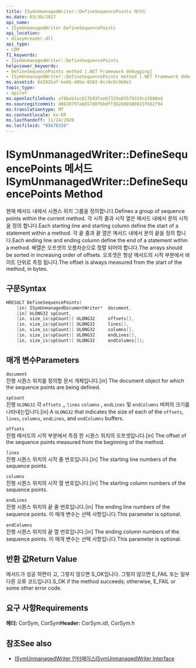 ```yaml
---
title: ISymUnmanagedWriter::DefineSequencePoints 메서드
ms.date: 03/30/2017
api_name:
- ISymUnmanagedWriter.DefineSequencePoints
api_location:
- diasymreader.dll
api_type:
- COM
f1_keywords:
- ISymUnmanagedWriter::DefineSequencePoints
helpviewer_keywords:
- DefineSequencePoints method [.NET Framework debugging]
- ISymUnmanagedWriter::DefineSequencePoints method [.NET Framework debugging]
ms.assetid: 64202baf-be6b-40ba-8162-8cc6c0c9b8e1
topic_type:
- apiref
ms.openlocfilehash: af8beb1ec627b93faeb7329a03579319ca3880ed
ms.sourcegitcommit: d8020797a6657d0fbbdff362b80300815f682f94
ms.translationtype: MT
ms.contentlocale: ko-KR
ms.lasthandoff: 11/24/2020
ms.locfileid: "95678326"
---
```

# <a name="isymunmanagedwriterdefinesequencepoints-method"></a><span data-ttu-id="58fd0-102">ISymUnmanagedWriter::DefineSequencePoints 메서드</span><span class="sxs-lookup"><span data-stu-id="58fd0-102">ISymUnmanagedWriter::DefineSequencePoints Method</span></span>

<span data-ttu-id="58fd0-103">현재 메서드 내에서 시퀀스 위치 그룹을 정의합니다.</span><span class="sxs-lookup"><span data-stu-id="58fd0-103">Defines a group of sequence points within the current method.</span></span> <span data-ttu-id="58fd0-104">각 시작 줄과 시작 열은 메서드 내에서 문의 시작을 정의 합니다.</span><span class="sxs-lookup"><span data-stu-id="58fd0-104">Each starting line and starting column define the start of a statement within a method.</span></span> <span data-ttu-id="58fd0-105">각 끝 줄과 끝 열은 메서드 내에서 문의 끝을 정의 합니다.</span><span class="sxs-lookup"><span data-stu-id="58fd0-105">Each ending line and ending column define the end of a statement within a method.</span></span> <span data-ttu-id="58fd0-106">배열은 오프셋의 오름차순으로 정렬 되어야 합니다.</span><span class="sxs-lookup"><span data-stu-id="58fd0-106">The arrays should be sorted in increasing order of offsets.</span></span> <span data-ttu-id="58fd0-107">오프셋은 항상 메서드의 시작 부분에서 바이트 단위로 측정 됩니다.</span><span class="sxs-lookup"><span data-stu-id="58fd0-107">The offset is always measured from the start of the method, in bytes.</span></span>  
  
## <a name="syntax"></a><span data-ttu-id="58fd0-108">구문</span><span class="sxs-lookup"><span data-stu-id="58fd0-108">Syntax</span></span>  
  
```cpp  
HRESULT DefineSequencePoints(  
    [in] ISymUnmanagedDocumentWriter*  document,  
    [in] ULONG32 spCount,  
    [in, size_is(spCount)] ULONG32     offsets[],  
    [in, size_is(spCount)] ULONG32     lines[],  
    [in, size_is(spCount)] ULONG32     columns[],  
    [in, size_is(spCount)] ULONG32     endLines[],  
    [in, size_is(spCount)] ULONG32     endColumns[]);  
```  
  
## <a name="parameters"></a><span data-ttu-id="58fd0-109">매개 변수</span><span class="sxs-lookup"><span data-stu-id="58fd0-109">Parameters</span></span>  

 `document`  
 <span data-ttu-id="58fd0-110">진행 시퀀스 위치를 정의할 문서 개체입니다.</span><span class="sxs-lookup"><span data-stu-id="58fd0-110">[in] The document object for which the sequence points are being defined.</span></span>  
  
 `spCount`  
 <span data-ttu-id="58fd0-111">진행 `ULONG32` 각 `offsets` ,, `lines` `columns` , `endLines` 및 `endColumns` 버퍼의 크기를 나타내는입니다.</span><span class="sxs-lookup"><span data-stu-id="58fd0-111">[in] A `ULONG32` that indicates the size of each of the `offsets`, `lines`, `columns`, `endLines`, and `endColumns` buffers.</span></span>  
  
 `offsets`  
 <span data-ttu-id="58fd0-112">진행 메서드의 시작 부분에서 측정 한 시퀀스 위치의 오프셋입니다.</span><span class="sxs-lookup"><span data-stu-id="58fd0-112">[in] The offset of the sequence points measured from the beginning of the method.</span></span>  
  
 `lines`  
 <span data-ttu-id="58fd0-113">진행 시퀀스 위치의 시작 줄 번호입니다.</span><span class="sxs-lookup"><span data-stu-id="58fd0-113">[in] The starting line numbers of the sequence points.</span></span>  
  
 `columns`  
 <span data-ttu-id="58fd0-114">진행 시퀀스 위치의 시작 열 번호입니다.</span><span class="sxs-lookup"><span data-stu-id="58fd0-114">[in] The starting column numbers of the sequence points.</span></span>  
  
 `endLines`  
 <span data-ttu-id="58fd0-115">진행 시퀀스 위치의 끝 줄 번호입니다.</span><span class="sxs-lookup"><span data-stu-id="58fd0-115">[in] The ending line numbers of the sequence points.</span></span> <span data-ttu-id="58fd0-116">이 매개 변수는 선택 사항입니다.</span><span class="sxs-lookup"><span data-stu-id="58fd0-116">This parameter is optional.</span></span>  
  
 `endColumns`  
 <span data-ttu-id="58fd0-117">진행 시퀀스 위치의 끝 열 번호입니다.</span><span class="sxs-lookup"><span data-stu-id="58fd0-117">[in] The ending column numbers of the sequence points.</span></span> <span data-ttu-id="58fd0-118">이 매개 변수는 선택 사항입니다.</span><span class="sxs-lookup"><span data-stu-id="58fd0-118">This parameter is optional.</span></span>  
  
## <a name="return-value"></a><span data-ttu-id="58fd0-119">반환 값</span><span class="sxs-lookup"><span data-stu-id="58fd0-119">Return Value</span></span>  

 <span data-ttu-id="58fd0-120">메서드가 성공 하면이 고, 그렇지 않으면 S_OK입니다. 그렇지 않으면 E_FAIL 또는 일부 다른 오류 코드입니다.</span><span class="sxs-lookup"><span data-stu-id="58fd0-120">S_OK if the method succeeds; otherwise, E_FAIL or some other error code.</span></span>  
  
## <a name="requirements"></a><span data-ttu-id="58fd0-121">요구 사항</span><span class="sxs-lookup"><span data-stu-id="58fd0-121">Requirements</span></span>  

 <span data-ttu-id="58fd0-122">**헤더:** CorSym, CorSym</span><span class="sxs-lookup"><span data-stu-id="58fd0-122">**Header:** CorSym.idl, CorSym.h</span></span>  
  
## <a name="see-also"></a><span data-ttu-id="58fd0-123">참조</span><span class="sxs-lookup"><span data-stu-id="58fd0-123">See also</span></span>

- [<span data-ttu-id="58fd0-124">ISymUnmanagedWriter 인터페이스</span><span class="sxs-lookup"><span data-stu-id="58fd0-124">ISymUnmanagedWriter Interface</span></span>](isymunmanagedwriter-interface.md)
